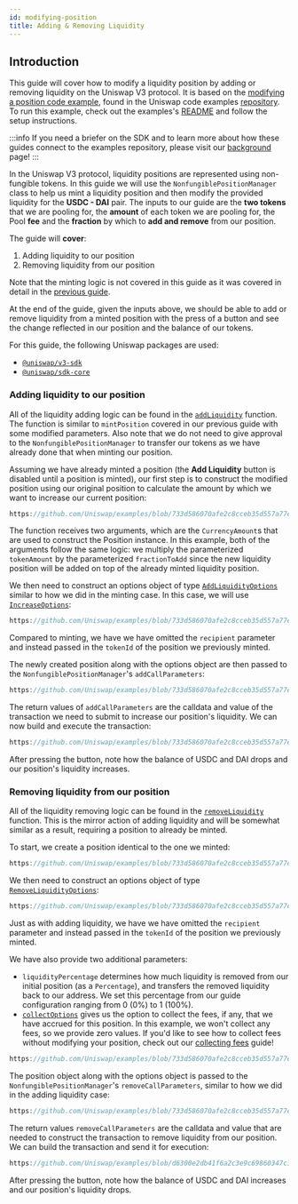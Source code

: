 ```yaml
---
id: modifying-position
title: Adding & Removing Liquidity
---
```


## Introduction

This guide will cover how to modify a liquidity position by adding or removing liquidity on the Uniswap V3 protocol. It is based on the [modifying a position code example](https://github.com/Uniswap/examples/tree/main/v3-sdk/modifying-position), found in the Uniswap code examples [repository](https://github.com/Uniswap/examples). To run this example, check out the examples's [README](https://github.com/Uniswap/examples/blob/main/v3-sdk/modifying-position/README.md) and follow the setup instructions.

:::info
If you need a briefer on the SDK and to learn more about how these guides connect to the examples repository, please visit our [background](./01-background.md) page!
:::

In the Uniswap V3 protocol, liquidity positions are represented using non-fungible tokens. In this guide we will use the `NonfungiblePositionManager` class to help us mint a liquidity position and then modify the provided liquidity for the  **USDC - DAI** pair. The inputs to our guide are the **two tokens** that we are pooling for, the **amount** of each token we are pooling for, the Pool **fee** and the **fraction** by which to **add and remove** from our position.

The guide will **cover**:

1. Adding liquidity to our position
2. Removing liquidity from our position

Note that the minting logic is not covered in this guide as it was covered in detail in the [previous guide](./01-minting-position.md).

At the end of the guide, given the inputs above, we should be able to add or remove liquidity from a minted position with the press of a button and see the change reflected in our position and the balance of our tokens.

For this guide, the following Uniswap packages are used:

- [`@uniswap/v3-sdk`](https://www.npmjs.com/package/@uniswap/v3-sdk)
- [`@uniswap/sdk-core`](https://www.npmjs.com/package/@uniswap/sdk-core)

### Adding liquidity to our position

All of the liquidity adding logic can be found in the [`addLiquidity`](https://github.com/Uniswap/examples/blob/d34a53412dbf905802da2249391788a225719bb8/v3-sdk/modifying-position/src/example/Example.tsx#L33) function. The function is similar to `mintPosition` covered in our previous guide with some modified parameters. Also note that we do not need to give approval to the `NonfungiblePositionManager` to transfer our tokens as we have already done that when minting our position.

Assuming we have already minted a position (the **Add Liquidity** button is disabled until a position is minted), our first step is to construct the modified position using our original position to calculate the amount by which we want to increase our current position:

```typescript reference title="Creating the Position" referenceLinkText="View on Github" customStyling
https://github.com/Uniswap/examples/blob/733d586070afe2c8cceb35d557a77eac7a19a656/v3-sdk/modifying-position/src/example/Example.tsx#L40-L55
```

The function receives two arguments, which are the `CurrencyAmount`s that are used to construct the Position instance. In this example, both of the arguments follow the same logic: we multiply the parameterized `tokenAmount` by the parameterized `fractionToAdd` since the new liquidity position will be added on top of the already minted liquidity position.

We then need to construct an options object of type [`AddLiquidityOptions`](https://github.com/Uniswap/v3-sdk/blob/08a7c050cba00377843497030f502c05982b1c43/src/nonfungiblePositionManager.ts#L77) similar to how we did in the minting case. In this case, we will use [`IncreaseOptions`](https://github.com/Uniswap/v3-sdk/blob/08a7c050cba00377843497030f502c05982b1c43/src/nonfungiblePositionManager.ts#L75):

```typescript reference title="Constructing the options object" referenceLinkText="View on Github" customStyling
https://github.com/Uniswap/examples/blob/733d586070afe2c8cceb35d557a77eac7a19a656/v3-sdk/modifying-position/src/example/Example.tsx#L57-L61
```

Compared to minting, we have we have omitted the `recipient` parameter and instead passed in the `tokenId` of the position we previously minted.

The newly created position along with the options object are then passed to the `NonfungiblePositionManager`'s `addCallParameters`:

```typescript reference title="Passing the position and options object to addCallParameters" referenceLinkText="View on Github" customStyling
https://github.com/Uniswap/examples/blob/733d586070afe2c8cceb35d557a77eac7a19a656/v3-sdk/modifying-position/src/example/Example.tsx#L64-L67
```

The return values of `addCallParameters` are the calldata and value of the transaction we need to submit to increase our position's liquidity. We can now build and execute the transaction:

```typescript reference title="Building and submitting the transaction" referenceLinkText="View on Github" customStyling
https://github.com/Uniswap/examples/blob/733d586070afe2c8cceb35d557a77eac7a19a656/v3-sdk/modifying-position/src/example/Example.tsx#L70-L79
```

After pressing the button, note how the balance of USDC and DAI drops and our position's liquidity increases.

### Removing liquidity from our position

All of the liquidity removing logic can be found in the [`removeLiquidity`](https://github.com/Uniswap/examples/blob/733d586070afe2c8cceb35d557a77eac7a19a656/v3-sdk/modifying-position/src/example/Example.tsx#L83) function. This is the mirror action of adding liquidity and will be somewhat similar as a result, requiring a position to already be minted.

To start, we create a position identical to the one we minted:

```typescript reference title="Creating an identical position as minting" referenceLinkText="View on Github" customStyling
https://github.com/Uniswap/examples/blob/733d586070afe2c8cceb35d557a77eac7a19a656/v3-sdk/modifying-position/src/example/Example.tsx#L90-L105
```

We then need to construct an options object of type [`RemoveLiquidityOptions`](https://github.com/Uniswap/v3-sdk/blob/08a7c050cba00377843497030f502c05982b1c43/src/nonfungiblePositionManager.ts#L138):

```typescript reference title="Constructing the options object" referenceLinkText="View on Github" customStyling
https://github.com/Uniswap/examples/blob/733d586070afe2c8cceb35d557a77eac7a19a656/v3-sdk/modifying-position/src/example/Example.tsx#L113-L120
```

Just as with adding liquidity, we have we have omitted the `recipient` parameter and instead passed in the `tokenId` of the position we previously minted.

We have also provide two additional parameters:

- `liquidityPercentage` determines how much liquidity is removed from our initial position (as a `Percentage`), and transfers the removed liquidity back to our address. We set this percentage from our guide configuration ranging from 0 (0%) to 1 (100%).
- [`collectOptions`](https://github.com/Uniswap/v3-sdk/blob/08a7c050cba00377843497030f502c05982b1c43/src/nonfungiblePositionManager.ts#L105) gives us the option to collect the fees, if any, that we have accrued for this position. In this example, we won't collect any fees, so we provide zero values. If you'd like to see how to collect fees without modifying your position, check out our [collecting fees](./03-collecting-fees.md) guide!

```typescript reference title="Constructing the collect options object" referenceLinkText="View on Github" customStyling
https://github.com/Uniswap/examples/blob/733d586070afe2c8cceb35d557a77eac7a19a656/v3-sdk/modifying-position/src/example/Example.tsx#L107-L111
```

The position object along with the options object is passed to the `NonfungiblePositionManager`'s `removeCallParameters`, similar to how we did in the adding liquidity case:

```typescript reference title="Getting the calldata and value for the transaction" referenceLinkText="View on Github" customStyling
https://github.com/Uniswap/examples/blob/733d586070afe2c8cceb35d557a77eac7a19a656/v3-sdk/modifying-position/src/example/Example.tsx#L122-L125
```

The return values `removeCallParameters` are the calldata and value that are needed to construct the transaction to remove liquidity from our position. We can build the transaction and send it for execution:

```typescript reference title="Building and submitting the transaction" referenceLinkText="View on Github" customStyling
https://github.com/Uniswap/examples/blob/d6300e2db41f6a2c3e9c69860347c17c484232ba/v3-sdk/modifying-position/src/example/Example.tsx#L241-L251
```

After pressing the button, note how the balance of USDC and DAI increases and our position's liquidity drops.
